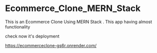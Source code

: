 # Ecommerce_Clone_MERN_Stack
This is an Ecommerce Clone Using MERN Stack . This app having almost functionality 


check now it's deployment

https://ecommerceclone-gs6r.onrender.com/

